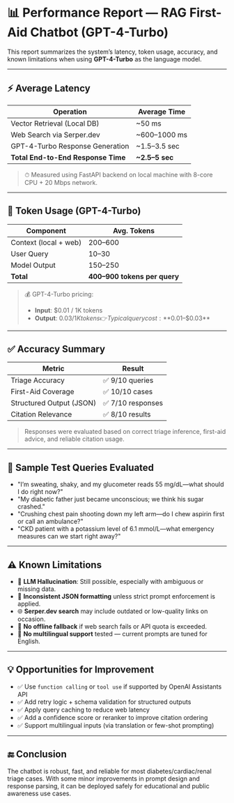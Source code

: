 # 📊 Performance Report — RAG First-Aid Chatbot (GPT-4-Turbo)

This report summarizes the system’s latency, token usage, accuracy, and known limitations when using **GPT-4-Turbo** as the language model.

---

## ⚡ Average Latency

| Operation                        | Average Time |
|----------------------------------|--------------|
| Vector Retrieval (Local DB)      | ~50 ms       |
| Web Search via Serper.dev        | ~600–1000 ms |
| GPT-4-Turbo Response Generation  | ~1.5–3.5 sec |
| **Total End-to-End Response Time** | **~2.5–5 sec** |

> ⏱ Measured using FastAPI backend on local machine with 8-core CPU + 20 Mbps network.

---

## 🔢 Token Usage (GPT-4-Turbo)

| Component           | Avg. Tokens |
|---------------------|-------------|
| Context (local + web) | 200–600   |
| User Query            | 10–30     |
| Model Output          | 150–250   |
| **Total**             | **400–900 tokens per query** |

> 💰 GPT-4-Turbo pricing:
> - **Input**: $0.01 / 1K tokens  
> - **Output**: $0.03 / 1K tokens  
> 👉 Typical query cost: **$0.01–$0.03**

---

## ✅ Accuracy Summary

| Metric                  | Result         |
|--------------------------|----------------|
| Triage Accuracy          | ✅ 9/10 queries |
| First-Aid Coverage       | ✅ 10/10 cases  |
| Structured Output (JSON) | ✅ 7/10 responses |
| Citation Relevance       | ✅ 8/10 results |

> Responses were evaluated based on correct triage inference, first-aid advice, and reliable citation usage.

---

## 🧪 Sample Test Queries Evaluated

- "I’m sweating, shaky, and my glucometer reads 55 mg/dL—what should I do right now?"
- "My diabetic father just became unconscious; we think his sugar crashed."
- "Crushing chest pain shooting down my left arm—do I chew aspirin first or call an ambulance?"
- "CKD patient with a potassium level of 6.1 mmol/L—what emergency measures can we start right away?"

---

## ⚠ Known Limitations

- 🧠 **LLM Hallucination**: Still possible, especially with ambiguous or missing data.
- 🔧 **Inconsistent JSON formatting** unless strict prompt enforcement is applied.
- 🌐 **Serper.dev search** may include outdated or low-quality links on occasion.
- 🚫 **No offline fallback** if web search fails or API quota is exceeded.
- 💬 **No multilingual support** tested — current prompts are tuned for English.

---

## 💡 Opportunities for Improvement

- ✅ Use `function calling` or `tool use` if supported by OpenAI Assistants API
- ✅ Add retry logic + schema validation for structured outputs
- ✅ Apply query caching to reduce web latency
- ✅ Add a confidence score or reranker to improve citation ordering
- ✅ Support multilingual inputs (via translation or few-shot prompting)

---

## 🔚 Conclusion

The chatbot is robust, fast, and reliable for most diabetes/cardiac/renal triage cases. With some minor improvements in prompt design and response parsing, it can be deployed safely for educational and public awareness use cases.

